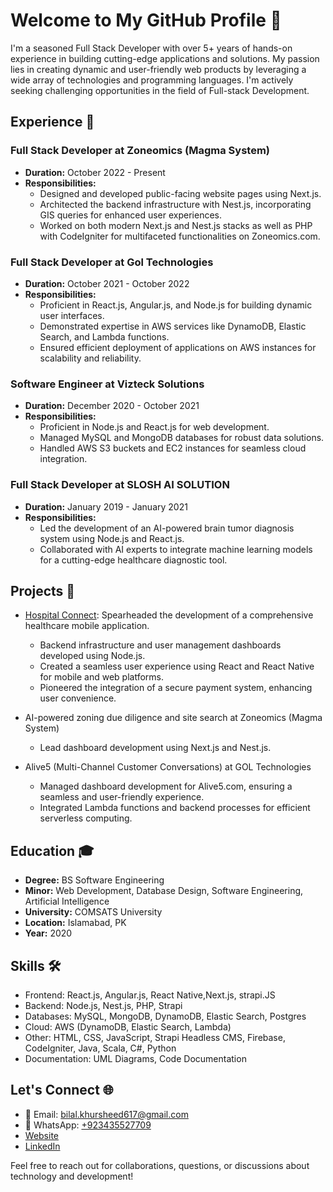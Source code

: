 # Welcome to My GitHub Profile 👋

I'm a seasoned Full Stack Developer with over 5+ years of hands-on experience in building cutting-edge applications and solutions. My passion lies in creating dynamic and user-friendly web products by leveraging a wide array of technologies and programming languages. I'm actively seeking challenging opportunities in the field of Full-stack Development.

## Experience 💼

### Full Stack Developer at Zoneomics (Magma System)
- **Duration:** October 2022 - Present
- **Responsibilities:**
  - Designed and developed public-facing website pages using Next.js.
  - Architected the backend infrastructure with Nest.js, incorporating GIS queries for enhanced user experiences.
  - Worked on both modern Next.js and Nest.js stacks as well as PHP with CodeIgniter for multifaceted functionalities on Zoneomics.com.

### Full Stack Developer at Gol Technologies
- **Duration:** October 2021 - October 2022
- **Responsibilities:**
  - Proficient in React.js, Angular.js, and Node.js for building dynamic user interfaces.
  - Demonstrated expertise in AWS services like DynamoDB, Elastic Search, and Lambda functions.
  - Ensured efficient deployment of applications on AWS instances for scalability and reliability.

### Software Engineer at Vizteck Solutions
- **Duration:** December 2020 - October 2021
- **Responsibilities:**
  - Proficient in Node.js and React.js for web development.
  - Managed MySQL and MongoDB databases for robust data solutions.
  - Handled AWS S3 buckets and EC2 instances for seamless cloud integration.

### Full Stack Developer at SLOSH AI SOLUTION
- **Duration:** January 2019 - January 2021
- **Responsibilities:**
  - Led the development of an AI-powered brain tumor diagnosis system using Node.js and React.js.
  - Collaborated with AI experts to integrate machine learning models for a cutting-edge healthcare diagnostic tool.

## Projects 🚀

- [Hospital Connect](http://hospitalsconnect.co/): Spearheaded the development of a comprehensive healthcare mobile application.
  - Backend infrastructure and user management dashboards developed using Node.js.
  - Created a seamless user experience using React and React Native for mobile and web platforms.
  - Pioneered the integration of a secure payment system, enhancing user convenience.

- AI-powered zoning due diligence and site search at Zoneomics (Magma System)
  - Lead dashboard development using Next.js and Nest.js.

- Alive5 (Multi-Channel Customer Conversations) at GOL Technologies
  - Managed dashboard development for Alive5.com, ensuring a seamless and user-friendly experience.
  - Integrated Lambda functions and backend processes for efficient serverless computing.

## Education 🎓

- **Degree:** BS Software Engineering
- **Minor:** Web Development, Database Design, Software Engineering, Artificial Intelligence
- **University:** COMSATS University
- **Location:** Islamabad, PK
- **Year:** 2020

## Skills 🛠️

- Frontend: React.js, Angular.js, React Native,Next.js, strapi.JS
- Backend: Node.js, Nest.js, PHP, Strapi
- Databases: MySQL, MongoDB, DynamoDB, Elastic Search, Postgres
- Cloud: AWS (DynamoDB, Elastic Search, Lambda)
- Other: HTML, CSS, JavaScript, Strapi Headless CMS, Firebase, CodeIgniter, Java, Scala, C#, Python
- Documentation: UML Diagrams, Code Documentation

## Let's Connect 🌐

- 📧 Email: [bilal.khursheed617@gmail.com](mailto:bilal.khursheed617@gmail.com)
- 📱 WhatsApp: [+923435527709](https://wa.me/923435527709)
- [Website](https://bilalkhursheed.com/)
- [LinkedIn](https://www.linkedin.com/in/bilal-khursheed/)

Feel free to reach out for collaborations, questions, or discussions about technology and development!

